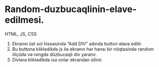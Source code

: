 # Random-duzbucaqlinin-elave-edilmesi.
HTML, JS, CSS



1. Ekranın üst sol hissəsində “Add DIV” adında button əlavə edilir.
2. Bu buttona kliklədikdə js ilə ekranın hər hansı bir nöqtəsində random ölçüdə və rəngdə düzbucaqlı div yaranır.
3. Divlərə kliklədikdə isə onlar ekrandan silinir.

